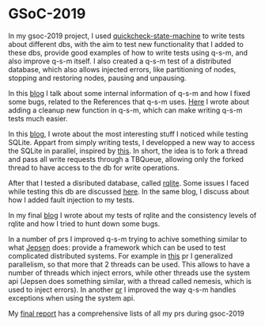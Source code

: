 # GSoC-2019

In my gsoc-2019 project, I used [quickcheck-state-machine](https://github.com/advancedtelematic/quickcheck-state-machine) 
to write tests about different dbs, with the aim to test new functionality that I added to these dbs, provide good examples 
of how to write tests using q-s-m, and also improve q-s-m itself. I also created a q-s-m test of a distributed database, which also allows injected errors, like partitioning of nodes, stopping and restoring nodes, pausing and unpausing.

In this [blog](https://github.com/kderme/gsoc/blob/master/blog/References.md) I talk about some internal information of 
q-s-m and how I fixed some bugs, related to the References that q-s-m uses. 
[Here](https://github.com/kderme/gsoc/blob/master/blog/cleanup.md) I wrote about adding a cleanup new function in q-s-m, which can make writing q-s-m tests much easier.

In this [blog](https://github.com/kderme/gsoc/blob/master/blog/blog-sqlite.md), I wrote about the most interesting stuff I
noticed while testing SQLite. Appart from simply writing tests, I developped a new way to access the SQLite in parallel, 
inspired by [this](https://news.ycombinator.com/item?id=20047918). In short, the idea is to fork a thread and pass all write
requests through a TBQueue, allowing only the forked thread to have access to the db for write operations.

After that I tested a disributed database, called [rqlite](https://github.com/rqlite/rqlite). 
Some issues I faced while testing this db are discussed
[here](https://github.com/kderme/gsoc/blob/master/blog/rqlite.md). In the same blog, I discuss about how I added fault
injection to my tests.

In my final [blog](https://github.com/kderme/gsoc/blob/master/blog/rqlite-test.md) I wrote about my tests of rqlite and
the consistency levels of rqlite and how I tried to hunt down some bugs.

In a number of prs I improved q-s-m trying to achive something similar to what [Jepsen](https://jepsen.io/) does: provide a framework which can be used to test complicated distributed systems. For example in [this](https://github.com/advancedtelematic/quickcheck-state-machine/pull/324) pr I generalized parallelism, so that more that 2 threads can be used. This allows to have a number of threads which inject errors, while other threads use the system api (Jepsen does something similar, with a thread called nemesis, which is used to inject errors). In another [pr](https://github.com/advancedtelematic/quickcheck-state-machine/pull/331) I improved the way q-s-m handles exceptions when using the system api.

My [final report](https://github.com/kderme/gsoc/blob/master/blog/report.md) has a comprehensive lists of all my prs during 
gsoc-2019

